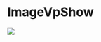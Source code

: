 # ImageVpShow
[![](https://jitpack.io/v/NoEndToLF/ImageVpShow.svg)](https://jitpack.io/#NoEndToLF/ImageVpShow)
